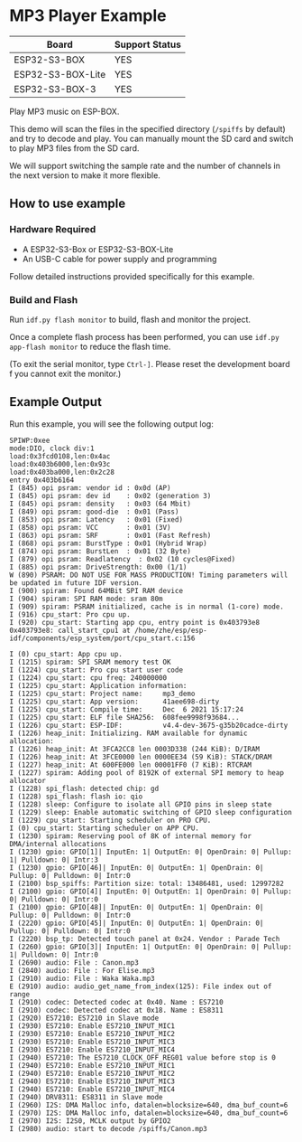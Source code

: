 # MP3 Player Example

| Board             | Support Status |
| ----------------- | -------------- |
| ESP32-S3-BOX      | YES            |
| ESP32-S3-BOX-Lite | YES            |
| ESP32-S3-BOX-3    | YES            |

Play MP3 music on ESP-BOX.

This demo will scan the files in the specified directory (`/spiffs` by default) and try to decode and play. You can manually mount the SD card and switch to play MP3 files from the SD card.

We will support switching the sample rate and the number of channels in the next version to make it more flexible.

## How to use example

### Hardware Required

* A ESP32-S3-Box or ESP32-S3-BOX-Lite
* An USB-C cable for power supply and programming

Follow detailed instructions provided specifically for this example. 

### Build and Flash

Run `idf.py flash monitor` to build, flash and monitor the project.

Once a complete flash process has been performed, you can use `idf.py app-flash monitor` to reduce the flash time.

(To exit the serial monitor, type `Ctrl-]`. Please reset the development board f you cannot exit the monitor.)

## Example Output

Run this example, you will see the following output log:

```
SPIWP:0xee
mode:DIO, clock div:1
load:0x3fcd0108,len:0x4ac
load:0x403b6000,len:0x93c
load:0x403ba000,len:0x2c28
entry 0x403b6164
I (845) opi psram: vendor id : 0x0d (AP)
I (845) opi psram: dev id    : 0x02 (generation 3)
I (845) opi psram: density   : 0x03 (64 Mbit)
I (849) opi psram: good-die  : 0x01 (Pass)
I (853) opi psram: Latency   : 0x01 (Fixed)
I (858) opi psram: VCC       : 0x01 (3V)
I (863) opi psram: SRF       : 0x01 (Fast Refresh)
I (868) opi psram: BurstType : 0x01 (Hybrid Wrap)
I (874) opi psram: BurstLen  : 0x01 (32 Byte)
I (879) opi psram: Readlatency  : 0x02 (10 cycles@Fixed)
I (885) opi psram: DriveStrength: 0x00 (1/1)
W (890) PSRAM: DO NOT USE FOR MASS PRODUCTION! Timing parameters will be updated in future IDF version.
I (900) spiram: Found 64MBit SPI RAM device
I (904) spiram: SPI RAM mode: sram 80m
I (909) spiram: PSRAM initialized, cache is in normal (1-core) mode.
I (916) cpu_start: Pro cpu up.
I (920) cpu_start: Starting app cpu, entry point is 0x403793e8
0x403793e8: call_start_cpu1 at /home/zhe/esp/esp-idf/components/esp_system/port/cpu_start.c:156

I (0) cpu_start: App cpu up.
I (1215) spiram: SPI SRAM memory test OK
I (1224) cpu_start: Pro cpu start user code
I (1224) cpu_start: cpu freq: 240000000
I (1225) cpu_start: Application information:
I (1225) cpu_start: Project name:     mp3_demo
I (1225) cpu_start: App version:      41aee698-dirty
I (1225) cpu_start: Compile time:     Dec  6 2021 15:17:24
I (1225) cpu_start: ELF file SHA256:  608fee9998f93684...
I (1226) cpu_start: ESP-IDF:          v4.4-dev-3675-g35b20cadce-dirty
I (1226) heap_init: Initializing. RAM available for dynamic allocation:
I (1226) heap_init: At 3FCA2CC8 len 0003D338 (244 KiB): D/IRAM
I (1226) heap_init: At 3FCE0000 len 0000EE34 (59 KiB): STACK/DRAM
I (1227) heap_init: At 600FE000 len 00001FF0 (7 KiB): RTCRAM
I (1227) spiram: Adding pool of 8192K of external SPI memory to heap allocator
I (1228) spi_flash: detected chip: gd
I (1228) spi_flash: flash io: qio
I (1228) sleep: Configure to isolate all GPIO pins in sleep state
I (1229) sleep: Enable automatic switching of GPIO sleep configuration
I (1229) cpu_start: Starting scheduler on PRO CPU.
I (0) cpu_start: Starting scheduler on APP CPU.
I (1230) spiram: Reserving pool of 8K of internal memory for DMA/internal allocations
I (1230) gpio: GPIO[1]| InputEn: 1| OutputEn: 0| OpenDrain: 0| Pullup: 1| Pulldown: 0| Intr:3 
I (1230) gpio: GPIO[46]| InputEn: 0| OutputEn: 1| OpenDrain: 0| Pullup: 0| Pulldown: 0| Intr:0 
I (2100) bsp_spiffs: Partition size: total: 13486481, used: 12997282
I (2100) gpio: GPIO[4]| InputEn: 0| OutputEn: 1| OpenDrain: 0| Pullup: 0| Pulldown: 0| Intr:0 
I (2100) gpio: GPIO[48]| InputEn: 0| OutputEn: 1| OpenDrain: 0| Pullup: 0| Pulldown: 0| Intr:0 
I (2220) gpio: GPIO[45]| InputEn: 0| OutputEn: 1| OpenDrain: 0| Pullup: 0| Pulldown: 0| Intr:0 
I (2220) bsp_tp: Detected touch panel at 0x24. Vendor : Parade Tech
I (2260) gpio: GPIO[3]| InputEn: 1| OutputEn: 0| OpenDrain: 0| Pullup: 1| Pulldown: 0| Intr:0 
I (2690) audio: File : Canon.mp3
I (2840) audio: File : For Elise.mp3
I (2910) audio: File : Waka Waka.mp3
E (2910) audio: audio_get_name_from_index(125): File index out of range
I (2910) codec: Detected codec at 0x40. Name : ES7210
I (2910) codec: Detected codec at 0x18. Name : ES8311
I (2920) ES7210: ES7210 in Slave mode
I (2930) ES7210: Enable ES7210_INPUT_MIC1
I (2930) ES7210: Enable ES7210_INPUT_MIC2
I (2930) ES7210: Enable ES7210_INPUT_MIC3
I (2930) ES7210: Enable ES7210_INPUT_MIC4
I (2940) ES7210: The ES7210_CLOCK_OFF_REG01 value before stop is 0
I (2940) ES7210: Enable ES7210_INPUT_MIC1
I (2940) ES7210: Enable ES7210_INPUT_MIC2
I (2940) ES7210: Enable ES7210_INPUT_MIC3
I (2940) ES7210: Enable ES7210_INPUT_MIC4
I (2940) DRV8311: ES8311 in Slave mode
I (2960) I2S: DMA Malloc info, datalen=blocksize=640, dma_buf_count=6
I (2970) I2S: DMA Malloc info, datalen=blocksize=640, dma_buf_count=6
I (2970) I2S: I2S0, MCLK output by GPIO2
I (2980) audio: start to decode /spiffs/Canon.mp3
```
